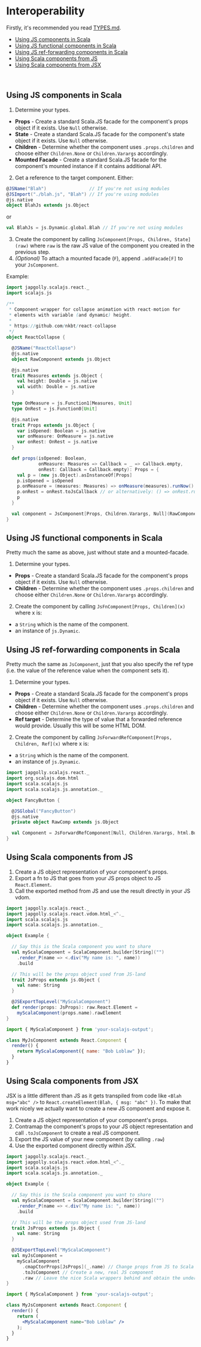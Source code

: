 # Interoperability

Firstly, it's recommended you read [TYPES.md](TYPES.md).

- [Using JS components in Scala](#using-js-components-in-scala)
- [Using JS functional components in Scala](#using-js-functional-components-in-scala)
- [Using JS ref-forwarding components in Scala](#using-js-ref-forwarding-components-in-scala)
- [Using Scala components from JS](#using-scala-components-from-js)
- [Using Scala components from JSX](#using-scala-components-from-jsx)

<br>


## Using JS components in Scala

1. Determine your types.
  * **Props** - Create a standard Scala.JS facade for the component's props object if it exists. Use `Null` otherwise.
  * **State** - Create a standard Scala.JS facade for the component's state object if it exists. Use `Null` otherwise.
  * **Children** - Determine whether the component uses `.props.children` and choose either `Children.None` or `Children.Varargs` accordingly.
  * **Mounted Facade** - Create a standard Scala.JS facade for the component's mounted instance if it contains additional API.
2. Get a reference to the target component. Either:
  ```scala
  @JSName("Blah")                // If you're not using modules
  @JSImport("./blah.js", "Blah") // If you're using modules
  @js.native
  object BlahJs extends js.Object
  ```
  or
  ```scala
  val BlahJs = js.Dynamic.global.Blah // If you're not using modules
  ```
3. Create the component by calling `JsComponent[Props, Children, State](raw)` where `raw`
  is the raw JS value of the component you created in the previous step.
4. *(Optional)* To attach a mounted facade (`F`), append `.addFacade[F]` to your `JsComponent`.

Example:
```scala
import japgolly.scalajs.react._
import scalajs.js

/**
 * Component-wrapper for collapse animation with react-motion for
 * elements with variable (and dynamic) height.
 *
 * https://github.com/nkbt/react-collapse
 */
object ReactCollapse {

  @JSName("ReactCollapse")
  @js.native
  object RawComponent extends js.Object

  @js.native
  trait Measures extends js.Object {
    val height: Double = js.native
    val width: Double = js.native
  }

  type OnMeasure = js.Function1[Measures, Unit]
  type OnRest = js.Function0[Unit]

  @js.native
  trait Props extends js.Object {
    var isOpened: Boolean = js.native
    var onMeasure: OnMeasure = js.native
    var onRest: OnRest = js.native
  }

  def props(isOpened: Boolean,
            onMeasure: Measures => Callback = _ => Callback.empty,
            onRest: Callback = Callback.empty): Props = {
    val p = (new js.Object).asInstanceOf[Props]
    p.isOpened = isOpened
    p.onMeasure = (measures: Measures) => onMeasure(measures).runNow()
    p.onRest = onRest.toJsCallback // or alternatively: () => onRest.runNow()
    p
  }

  val component = JsComponent[Props, Children.Varargs, Null](RawComponent)
}
```


## Using JS functional components in Scala

Pretty much the same as above, just without state and a mounted-facade.

1. Determine your types.
  * **Props** - Create a standard Scala.JS facade for the component's props object if it exists. Use `Null` otherwise.
  * **Children** - Determine whether the component uses `.props.children` and choose either `Children.None` or `Children.Varargs` accordingly.
2. Create the component by calling `JsFnComponent[Props, Children](x)` where x is:
  * a `String` which is the name of the component.
  * an instance of `js.Dynamic`.


## Using JS ref-forwarding components in Scala

Pretty much the same as `JsComponent`, just that you also specify the ref type
(i.e. the value of the reference value when the component sets it).

1. Determine your types.
  * **Props** - Create a standard Scala.JS facade for the component's props object if it exists. Use `Null` otherwise.
  * **Children** - Determine whether the component uses `.props.children` and choose either `Children.None` or `Children.Varargs` accordingly.
  * **Ref target** - Determine the type of value that a forwarded reference would provide. Usually this will be some HTML DOM.
2. Create the component by calling `JsForwardRefComponent[Props, Children, Ref](x)` where x is:
  * a `String` which is the name of the component.
  * an instance of `js.Dynamic`.

```scala
import japgolly.scalajs.react._
import org.scalajs.dom.html
import scala.scalajs.js
import scala.scalajs.js.annotation._

object FancyButton {

  @JSGlobal("FancyButton")
  @js.native
  private object RawComp extends js.Object

  val Component = JsForwardRefComponent[Null, Children.Varargs, html.Button](RawComp)
}
```


## Using Scala components from JS

1. Create a JS object representation of your component's props.
2. Export a fn to JS that goes from your JS props object to JS `React.Element`.
3. Call the exported method from JS and use the result directly in your JS vdom.

```scala
import japgolly.scalajs.react._
import japgolly.scalajs.react.vdom.html_<^._
import scala.scalajs.js
import scala.scalajs.js.annotation._

object Example {

  // Say this is the Scala component you want to share
  val myScalaComponent = ScalaComponent.builder[String]("")
    .render_P(name => <.div("My name is: ", name))
    .build

  // This will be the props object used from JS-land
  trait JsProps extends js.Object {
    val name: String
  }

  @JSExportTopLevel("MyScalaComponent")
  def render(props: JsProps): raw.React.Element =
    myScalaComponent(props.name).rawElement
}
```

```js
import { MyScalaComponent } from 'your-scalajs-output';

class MyJsComponent extends React.Component {
  render() {
    return MyScalaComponent({ name: "Bob Loblaw" });
  }
}
```


## Using Scala components from JSX

JSX is a little different than JS as it gets transpiled from code like
`<Blah msg="abc" />` to `React.createElement(Blah, { msg: "abc" })`.
To make that work nicely we actually want to create a new JS component and expose it.

1. Create a JS object representation of your component's props.
2. Contramap the component's props to your JS object representation and call `.toJsComponent` to create a real JS component.
3. Export the JS value of your new component (by calling `.raw`)
4. Use the exported component directly within JSX.

```scala
import japgolly.scalajs.react._
import japgolly.scalajs.react.vdom.html_<^._
import scala.scalajs.js
import scala.scalajs.js.annotation._

object Example {

  // Say this is the Scala component you want to share
  val myScalaComponent = ScalaComponent.builder[String]("")
    .render_P(name => <.div("My name is: ", name))
    .build

  // This will be the props object used from JS-land
  trait JsProps extends js.Object {
    val name: String
  }

  @JSExportTopLevel("MyScalaComponent")
  val myJsComponent =
    myScalaComponent
      .cmapCtorProps[JsProps](_.name) // Change props from JS to Scala
      .toJsComponent // Create a new, real JS component
      .raw // Leave the nice Scala wrappers behind and obtain the underlying JS value
}
```

```jsx
import { MyScalaComponent } from 'your-scalajs-output';

class MyJsComponent extends React.Component {
  render() {
    return (
      <MyScalaComponent name="Bob Loblaw" />
    );
  }
}
```
